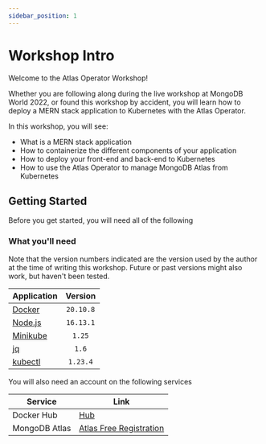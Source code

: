 ```yaml
---
sidebar_position: 1
---
```


# Workshop Intro

Welcome to the Atlas Operator Workshop!

Whether you are following along during the live workshop at MongoDB World 2022, or found this workshop by accident, you will learn how to deploy a MERN stack application to Kubernetes with the Atlas Operator.

In this workshop, you will see:
* What is a MERN stack application
* How to containerize the different components of your application
* How to deploy your front-end and back-end to Kubernetes
* How to use the Atlas Operator to manage MongoDB Atlas from Kubernetes

## Getting Started

Before you get started, you will need all of the following

### What you'll need

Note that the version numbers indicated are the version used by the author at the time of writing this workshop. Future or past versions might also work, but haven't been tested.

| Application | Version |
| --- | :---: |
|[Docker](https://docker.com) | `20.10.8` |
|[Node.js](https://nodejs.org)| `16.13.1`|
|[Minikube](https://minikube.sigs.k8s.io/docs/) |`1.25`|
|[jq](https://github.com/stedolan/jq/)|`1.6`|
|[kubectl](https://kubernetes.io/docs/tasks/tools/)|`1.23.4`|

You will also need an account on the following services

| Service | Link |
| --- | --- |
| Docker Hub | [Hub](https://hub.docker.com) |
| MongoDB Atlas | [Atlas Free Registration](https://www.mongodb.com/cloud/atlas/register) |